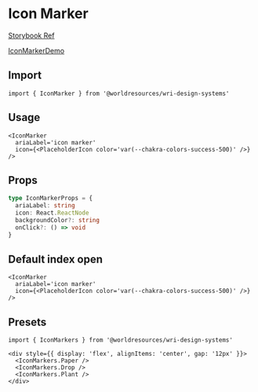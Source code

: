 # Icon Marker

[Storybook Ref](https://wri.github.io/wri-design-systems/?path=/docs/geospatial-icon-marker--docs)

[IconMarkerDemo](https://github.com/wri/wri-design-systems/blob/main/src/components/Geospatial/IconMarker/IconMarkerDemo.tsx)

## Import

```tsx
import { IconMarker } from '@worldresources/wri-design-systems'
```

## Usage

```tsx
<IconMarker
  ariaLabel='icon marker'
  icon={<PlaceholderIcon color='var(--chakra-colors-success-500)' />}
/>
```

## Props

```ts
type IconMarkerProps = {
  ariaLabel: string
  icon: React.ReactNode
  backgroundColor?: string
  onClick?: () => void
}
```

## Default index open

```tsx
<IconMarker
  ariaLabel='icon marker'
  icon={<PlaceholderIcon color='var(--chakra-colors-success-500)' />}
/>
```

## Presets

```tsx
import { IconMarkers } from '@worldresources/wri-design-systems'
```

```tsx
<div style={{ display: 'flex', alignItems: 'center', gap: '12px' }}>
  <IconMarkers.Paper />
  <IconMarkers.Drop />
  <IconMarkers.Plant />
</div>
```
